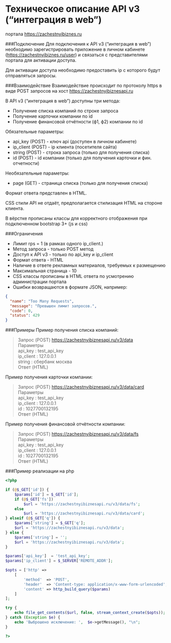 Техническое описание
API v3 (“интеграция в web”)
=====================================================
портала https://zachestnyibiznes.ru

###Подключение
Для подключения к API v3 (“интеграция в web”) необходимо зарегистрировать приложение в личном кабинете (https://zachestnyibiznes.ru/user) и связаться с представителями портала для активации доступа.

Для активации доступа необходимо предоставить ip с которого будут отправляться запросы.

###Взаимодействие
Взаимодействие происходит по протоколу https в виде POST запросов на хост https://zachestnyibiznesapi.ru

В API v3 (“интеграция в web”) доступны три метода:
* Получение списка компаний по строке запроса
* Получение карточки компании по id
* Получение финансовой отчётности (ф1, ф2) компании по id

Обязательные параметры:
* api_key (POST) - ключ api (доступен в личном кабинете)
* ip_client (POST) - ip клиента (посетителя сайта)
* string (POST) - строка запроса (только для получения списка)
* id (POST) - id компании (только для получения карточки и фин. отчетности)

Необязательные параметры:
* page (GET) - страница списка (только для получения списка)

Формат ответа представлен в HTML.

CSS стили API не отдаёт, предполагается стилизация HTML на стороне клиента.

В вёрстке прописаны классы для корректного отображения при подключенном 
bootstrap 3+ (js и css)

###Ограничения
* Лимит rps = 1 (в рамках одного ip_client.)
* Метод запроса - только POST метод
* Доступ к API v3 - только по api_key и ip_client
* Формат ответа - HTML
* Наличие в ответе рекламных материалов, требуемых к размещению
* Максимальная страница - 10
* CSS классы прописаны в HTML ответа по усмотрению администрации портала
* Ошибки возвращаются в формате JSON, например:

```json
{
  "name": "Too Many Requests",
  "message": "Превышен лимит запросов.",
  "code": 0,
  "status": 429
}
```

###Примеры
Пример получения списка компаний:
> Запрос (POST)
> https://zachestnyibiznesapi.ru/v3/data  
> Параметры  
> 	api_key : test_api_key  
> 	ip_client : 127.0.0.1  
> 	string : сбербанк москва  
> Ответ (HTML)

Пример получения карточки компании:
> Запрос (POST)
> https://zachestnyibiznesapi.ru/v3/data/card  
> Параметры  
> 	api_key : test_api_key  
> 	ip_client : 127.0.0.1  
> 	id : 1027700132195  
> Ответ (HTML)

Пример получения финансовой отчётности компании:
> Запрос (POST)
> https://zachestnyibiznesapi.ru/v3/data/fs  
> Параметры  
> 	api_key : test_api_key  
> 	ip_client : 127.0.0.1  
> 	id : 1027700132195  
> Ответ (HTML)
	
###Пример реализации на php

```php
<?php

if (@$_GET['id']) {
	$params['id'] = $_GET['id'];
	if (@$_GET['fs'])
		$url = 'https://zachestnyibiznesapi.ru/v3/data/fs';
	else
		$url = 'https://zachestnyibiznesapi.ru/v3/data/card';
} elseif (@$_GET['q']) {
	$params['string'] = $_GET['q'];
	$url = 'https://zachestnyibiznesapi.ru/v3/data';
} else {
	$params['string'] = '';
	$url = 'https://zachestnyibiznesapi.ru/v3/data';
}

$params['api_key'] 	= 'test_api_key';
$params['ip_client'] = $_SERVER['REMOTE_ADDR'];

$opts = ['http' =>
    [
        'method'  => 'POST',
        'header'  => 'Content-type: application/x-www-form-urlencoded',
        'content' => http_build_query($params)
    ]
];

try {
	echo file_get_contents($url, false, stream_context_create($opts));
} catch (Exception $e) {
	echo 'Выброшено исключение: ',  $e->getMessage(), "\n";
}

?>
```

